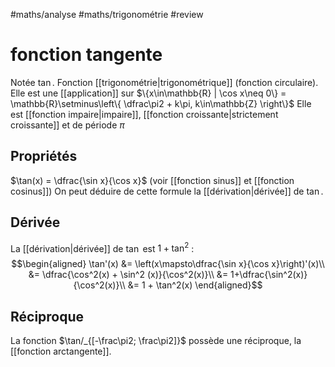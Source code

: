 #maths/analyse #maths/trigonométrie #review 
# fonction tangente
Notée $\tan$. Fonction [[trigonométrie|trigonométrique]] (fonction circulaire).
Elle est une [[application]] sur $\{x\in\mathbb{R} | \cos x\neq 0\} = \mathbb{R}\setminus\left\{ \dfrac\pi2 + k\pi,  k\in\mathbb{Z} \right\}$
Elle est [[fonction impaire|impaire]], [[fonction croissante|strictement croissante]] et de période $\pi$

## Propriétés
$\tan(x) = \dfrac{\sin x}{\cos x}$ (voir [[fonction sinus]] et [[fonction cosinus]])
On peut déduire de cette formule la [[dérivation|dérivée]] de $\tan$.

## Dérivée
La [[dérivation|dérivée]] de $\tan$ est $1+\tan^2$ :
$$\begin{aligned}
\tan'(x) &= \left(x\mapsto\dfrac{\sin x}{\cos x}\right)'(x)\\
&= \dfrac{\cos^2(x) + \sin^2 (x)}{\cos^2(x)}\\
&= 1+\dfrac{\sin^2(x)}{\cos^2(x)}\\
&= 1 + \tan^2(x)
\end{aligned}$$

## Réciproque
La fonction $\tan/_{[-\frac\pi2; \frac\pi2]}$ possède une réciproque, la [[fonction arctangente]].

